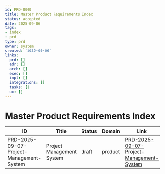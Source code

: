 ```yaml
---
id: PRD-0000
title: Master Product Requirements Index
status: accepted
date: 2025-09-06
tags:
- index
- prd
type: prd
owner: system
created: '2025-09-06'
links:
  prd: []
  adr: []
  arch: []
  exec: []
  impl: []
  integrations: []
  tasks: []
  ux: []
---
```


# Master Product Requirements Index

| ID | Title | Status | Domain | Link |
|---|---|---|---|---|
| PRD-2025-09-07-Project-Management-System | Project Management System | draft | product | [PRD-2025-09-07-Project-Management-System](PRD-2025-09-07-Project-Management-System.md) |